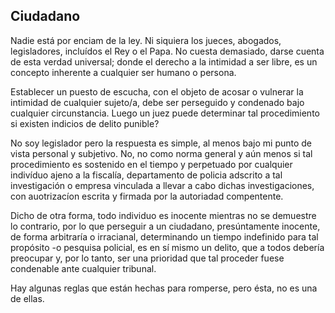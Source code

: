 ## Ciudadano
Nadie está por enciam de la ley. Ni siquiera los jueces, abogados, legisladores,
incluídos el Rey o el Papa. No cuesta demasiado, darse cuenta de esta verdad 
universal; donde el derecho a la intimidad a ser libre, es un concepto inherente
a cualquier ser humano o persona.

Establecer un puesto de escucha, con el objeto de acosar o vulnerar la intimidad
de cualquier sujeto/a, debe ser perseguido y condenado bajo cualquier circunstancia.
Luego un juez puede determinar tal procedimiento si existen indicios de delito 
punible? 

No soy legislador pero la respuesta es simple, al menos bajo mi punto de vista 
personal y subjetivo. No, no como norma general y aún menos si tal procedimiento
es sostenido en el tiempo y perpetuado por cualquier indivíduo ajeno a la 
fiscalía, departamento de policia adscrito a tal investigación o empresa vinculada
a llevar a cabo dichas investigaciones, con auotrizacíon escrita y firmada por la
autoriadad compentente.

Dicho de otra forma, todo individuo es inocente mientras no se demuestre lo contrario,
por lo que perseguir a un ciudadano, presúntamente inocente, de forma arbitraría o 
irracianal, determinando un tiempo indefinido para tal propósito -o pesquisa policial,
es en sí mismo un delito, que a todos debería preocupar y, por lo tanto, ser una
prioridad que tal proceder fuese condenable ante cualquier tribunal.

Hay algunas reglas que están hechas para romperse, pero ésta, no es una de ellas.


